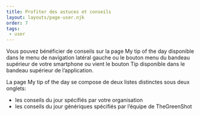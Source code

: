 ```yaml
---
title: Profiter des astuces et conseils
layout: layouts/page-user.njk
order: 7
tags:
 - user
---
```

Vous pouvez bénéficier de conseils sur la page My tip of the day disponible dans le menu de navigation latéral gauche ou le bouton menu du bandeau supérieur de votre smartphone ou vient le bouton Tip disponible dans le bandeau supérieur de l’application.

La page My tip of the day se compose de deux listes distinctes sous deux onglets:

- les conseils du jour spécifiés par votre organisation
- les conseils du jour génériques spécifiés par l’équipe de TheGreenShot